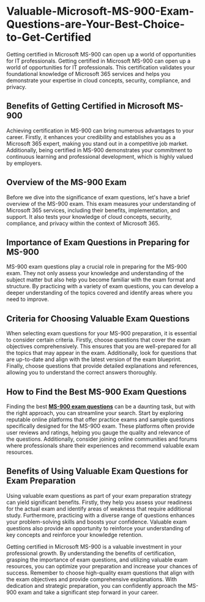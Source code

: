 # Valuable-Microsoft-MS-900-Exam-Questions-are-Your-Best-Choice-to-Get-Certified
Getting certified in Microsoft MS-900 can open up a world of opportunities for IT professionals. 
Getting certified in Microsoft MS-900 can open up a world of opportunities for IT professionals. This certification validates your foundational knowledge of Microsoft 365 services and helps you demonstrate your expertise in cloud concepts, security, compliance, and privacy. 

## Benefits of Getting Certified in Microsoft MS-900

Achieving certification in MS-900 can bring numerous advantages to your career. Firstly, it enhances your credibility and establishes you as a Microsoft 365 expert, making you stand out in a competitive job market. Additionally, being certified in MS-900 demonstrates your commitment to continuous learning and professional development, which is highly valued by employers.

## Overview of the MS-900 Exam

Before we dive into the significance of exam questions, let's have a brief overview of the MS-900 exam. This exam measures your understanding of Microsoft 365 services, including their benefits, implementation, and support. It also tests your knowledge of cloud concepts, security, compliance, and privacy within the context of Microsoft 365.

## Importance of Exam Questions in Preparing for MS-900

MS-900 exam questions play a crucial role in preparing for the MS-900 exam. They not only assess your knowledge and understanding of the subject matter but also help you become familiar with the exam format and structure. By practicing with a variety of exam questions, you can develop a deeper understanding of the topics covered and identify areas where you need to improve.

## Criteria for Choosing Valuable Exam Questions

When selecting exam questions for your MS-900 preparation, it is essential to consider certain criteria. Firstly, choose questions that cover the exam objectives comprehensively. This ensures that you are well-prepared for all the topics that may appear in the exam. Additionally, look for questions that are up-to-date and align with the latest version of the exam blueprint. Finally, choose questions that provide detailed explanations and references, allowing you to understand the correct answers thoroughly.

## How to Find the Best MS-900 Exam Questions

Finding the best **[MS-900 exam questions](https://www.dumpsinfo.com/exam/ms-900/)** can be a daunting task, but with the right approach, you can streamline your search. Start by exploring reputable online platforms that offer practice exams and sample questions specifically designed for the MS-900 exam. These platforms often provide user reviews and ratings, helping you gauge the quality and relevance of the questions. Additionally, consider joining online communities and forums where professionals share their experiences and recommend valuable exam resources.

## Benefits of Using Valuable Exam Questions for Exam Preparation

Using valuable exam questions as part of your exam preparation strategy can yield significant benefits. Firstly, they help you assess your readiness for the actual exam and identify areas of weakness that require additional study. Furthermore, practicing with a diverse range of questions enhances your problem-solving skills and boosts your confidence. Valuable exam questions also provide an opportunity to reinforce your understanding of key concepts and reinforce your knowledge retention.

Getting certified in Microsoft MS-900 is a valuable investment in your professional growth. By understanding the benefits of certification, grasping the importance of exam questions, and utilizing valuable exam resources, you can optimize your preparation and increase your chances of success. Remember to choose high-quality exam questions that align with the exam objectives and provide comprehensive explanations. With dedication and strategic preparation, you can confidently approach the MS-900 exam and take a significant step forward in your career.
